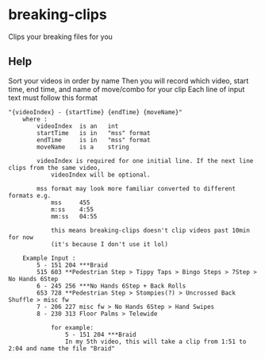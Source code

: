 # breaking-clips

Clips your breaking files for you 

<!-- ## Description

An in-depth paragraph about your project and overview of use.

## Getting Started

### Dependencies

* Describe any prerequisites, libraries, OS version, etc., needed before installing program.
* ex. Windows 10

### Installing

* How/where to download your program
* Any modifications needed to be made to files/folders

### Executing program

* How to run the program
* Step-by-step bullets
```
code blocks for commands
``` -->

## Help

Sort your videos in order by name
Then you will record which video, start time, end time, and name of move/combo for your clip
Each line of input text must follow this format
```
"{videoIndex} - {startTime} {endTime} {moveName}"
	where : 
		videoIndex 	is an 	int
		startTime 	is in 	"mss" format
		endTime 	is in 	"mss" format
		moveName 	is a 	string

		videoIndex is required for one initial line. If the next line clips from the same video,
			videoIndex will be optional.
		
	    mss format may look more familiar converted to different formats e.g.
			mss		455
			m:ss	4:55
			mm:ss	04:55

			this means breaking-clips doesn't clip videos past 10min for now 
			(it's because I don't use it lol)

	Example Input :
		5 - 151 204 ***Braid
		515 603 **Pedestrian Step > Tippy Taps > Bingo Steps > 7Step > No Hands 6Step
		6 - 245 256 ***No Hands 6Step + Back Rolls
		653 728 **Pedestrian Step > Stompies(?) > Uncrossed Back Shuffle > misc fw
		7 - 206 227 misc fw > No Hands 6Step > Hand Swipes
		8 - 230 313 Floor Palms > Telewide

			for example: 
				5 - 151 204 ***Braid 
				In my 5th video, this will take a clip from 1:51 to 2:04 and name the file "Braid"

```

<!-- ## Authors

Contributors names and contact info

ex. Dominique Pizzie  
ex. [@DomPizzie](https://twitter.com/dompizzie)

## Version History

* 0.2
    * Various bug fixes and optimizations
    * See [commit change]() or See [release history]()
* 0.1
    * Initial Release -->